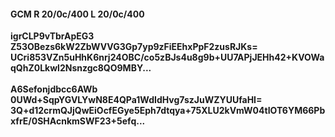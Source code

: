 #### GCM R 20/0c/400 L 20/0c/400
**igrCLP9vTbrApEG3**<br/>**Z53OBezs6kW2ZbWVVG3Gp7yp9zFiEEhxPpF2zusRJKs=**<br/>**UCri853VZn5uHhK6nrj24OBC/co5zBJs4u8g9b+UU7APjJEHh42+KVOWaqQhZ0Lkwl2Nsnzgc8QO9MBY...**<br/><br/>
**A6Sefonjdbcc6AWb**<br/>**0UWd+SqpYGVLYwN8E4QPa1WdIdHvg7szJuWZYUUfaHI=**<br/>**3Q+d12crmQJjQwEiOcfEGye5Eph7dtqya+75XLU2kVmW04tIOT6YM66PbxfrE/0SHAcnkmSWF23+5efq...**